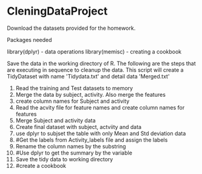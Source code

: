 # CleningDataProject

Download the datasets provided for the homework.

Packages needed

library(dplyr)  - data operations
library(memisc) - creating a cookbook

Save the data in the working directory of R. The following are the steps that are executing in sequence to cleanup the data. This script will create a TidyDataset with name 'Tidydata.txt' and detail data 'Merged.txt'

1) Read the training and Test datasets to memory
2) Merge the data by subject, activity. Also merge the features
3) create column names for Subject and activity
4) Read the acvity file for feature names and create column names for features
5) Merge Subject and activity data
6) Create final dataset with subject, actviity and data
7) use dplyr to  subjset the table with only Mean and Std deviation data
8) #Get the labels from Activity_labels file and assign the labels
9) Rename the column names by the substring
10) #Use dplyr to get the summary by the variable
11) Save the tidy data to working directory
12) #create a cookbook
